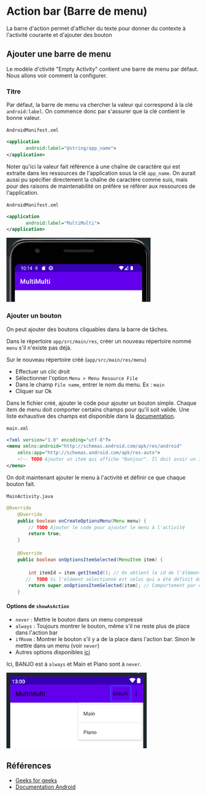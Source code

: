 # Action bar (Barre de menu)

La barre d'action permet d'afficher du texte pour donner du contexte à l'activité courante et d'ajouter des bouton

## Ajouter une barre de menu

Le modèle d'ctivité "Empty Activity" contient une barre de menu par défaut. Nous allons voir comment la configurer.

### Titre

Par défaut, la barre de menu va chercher la valeur qui correspond à la clé `android:label`. On commence donc par s'assurer que la clé contient le bonne valeur.

`AndroidManifest.xml`

```xml
<application
       android:label="@string/app_name">
</application>
```

Noter qu'ici la valeur fait référence à une chaîne de caractère qui est extraite dans les ressources de l'application sous la clé `app_name`. On aurait aussi pu spécifier directement la chaîne de caractère comme suis, mais pour des raisons de maintenabilité on préfère se référer aux ressources de l'application.

`AndroidManifest.xml`

```xml
<application
       android:label="MultiMulti">
</application>
```

![Titre](./images/03%20-%20Titre.png)

### Ajouter un bouton

On peut ajouter des boutons cliquables dans la barre de tâches.

Dans le répertoire `app/src/main/res`, créer un nouveau répertoire nommé `menu` s'il n'existe pas déjà.

Sur le nouveau répertoire créé (`app/src/main/res/menu`)

- Effectuer un clic droit
- Sélectionner l'option `Menu > Menu Resource File`
- Dans le champ `File name`, entrer le nom du menu. Ex : `main`
- Cliquer sur Ok

Dans le fichier créé, ajouter le code pour ajouter un bouton simple. Chaque item de menu doit comporter certains champs pour qu'il soit valide. Une liste exhaustive des champs est disponible dans la [documentation](https://developer.android.com/guide/topics/resources/menu-resource#item-element).

`main.xml`

```xml
<?xml version="1.0" encoding="utf-8"?>
<menu xmlns:android="http://schemas.android.com/apk/res/android"
    xmlns:app="http://schemas.android.com/apk/res-auto">
    <!-- TODO Ajouter un item qui affiche "Bonjour". Il doit avoir un id. -->
</menu>
```

On doit maintenant ajouter le menu à l'activité et définir ce que chaque bouton fait.

`MainActivity.java`

```java
@Override
    @Override
    public boolean onCreateOptionsMenu(Menu menu) {
        // TODO Ajouter le code pour ajouter le menu à l'activité  
        return true;
    }

    @Override
    public boolean onOptionsItemSelected(MenuItem item) {

        int itemId = item.getItemId(); // On obtient le id de l'élément qui a été sélectionné
       //  TODO Si l'élément sélectionné est celui qui a été définit dans main.xml, afficher un Toast qui dit "YO"
        return super.onOptionsItemSelected(item); // Comportement par défaut
    }
```

#### Options de `showAsAction`

- `never` : Mettre le bouton dans un menu compressé
- `always` : Toujours montrer le bouton, même s'il ne reste plus de place dans l'action bar
- `ifRoom` : Montrer le bouton s'il y a de la place dans l'action bar. Sinon le mettre dans un menu (voir `never`)
- Autres options disponibles [ici](https://developer.android.com/guide/topics/resources/menu-resource#item-element)

Ici, BANJO est à `always` et Main et Piano sont à `never`.

![Menu](images/03%20-%20Menu.png)

## Références

- [Geeks for geeks](https://www.geeksforgeeks.org/actionbar-in-android-with-example/)
- [Documentation Android](https://developer.android.com/develop/ui/views/components/appbar)
